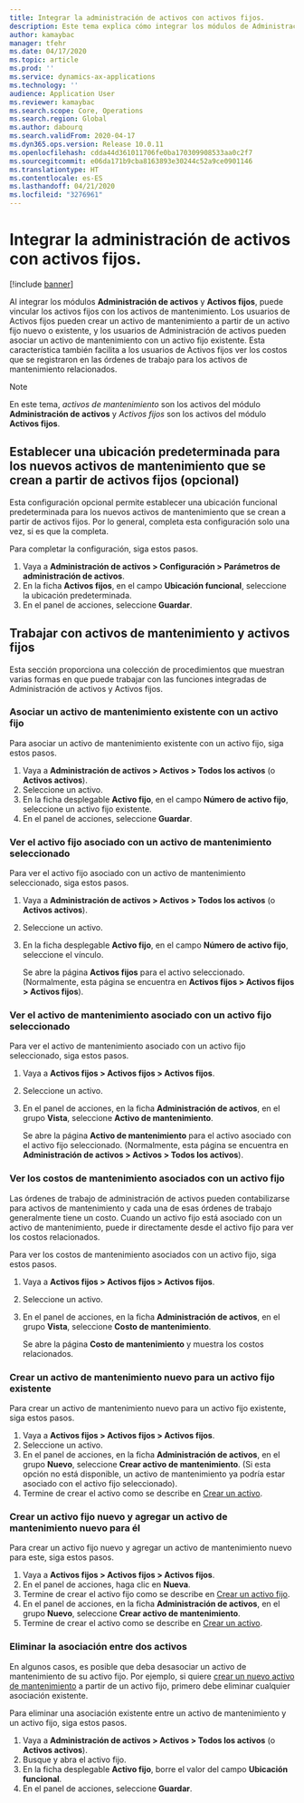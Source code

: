 ```yaml
---
title: Integrar la administración de activos con activos fijos.
description: Este tema explica cómo integrar los módulos de Administración de activos y Activos fijos, para que pueda vincular activos fijos con activos de mantenimiento.
author: kamaybac
manager: tfehr
ms.date: 04/17/2020
ms.topic: article
ms.prod: ''
ms.service: dynamics-ax-applications
ms.technology: ''
audience: Application User
ms.reviewer: kamaybac
ms.search.scope: Core, Operations
ms.search.region: Global
ms.author: dabourq
ms.search.validFrom: 2020-04-17
ms.dyn365.ops.version: Release 10.0.11
ms.openlocfilehash: cdda44d361011706fe0ba170309908533aa0c2f7
ms.sourcegitcommit: e06da171b9cba8163893e30244c52a9ce0901146
ms.translationtype: HT
ms.contentlocale: es-ES
ms.lasthandoff: 04/21/2020
ms.locfileid: "3276961"
---
```

# <a name="integrate-asset-management-with-fixed-assets"></a>Integrar la administración de activos con activos fijos.

[!include [banner](../../includes/banner.md)]

Al integrar los módulos **Administración de activos** y **Activos fijos**, puede vincular los activos fijos con los activos de mantenimiento. Los usuarios de Activos fijos pueden crear un activo de mantenimiento a partir de un activo fijo nuevo o existente, y los usuarios de Administración de activos pueden asociar un activo de mantenimiento con un activo fijo existente. Esta característica también facilita a los usuarios de Activos fijos ver los costos que se registraron en las órdenes de trabajo para los activos de mantenimiento relacionados.

> [!NOTE]
> En este tema, *activos de mantenimiento* son los activos del módulo **Administración de activos** y *Activos fijos* son los activos del módulo **Activos fijos**.

## <a name="set-a-default-location-for-new-maintenance-assets-that-are-created-from-fixed-assets-optional"></a>Establecer una ubicación predeterminada para los nuevos activos de mantenimiento que se crean a partir de activos fijos (opcional)

Esta configuración opcional permite establecer una ubicación funcional predeterminada para los nuevos activos de mantenimiento que se crean a partir de activos fijos. Por lo general, completa esta configuración solo una vez, si es que la completa.

Para completar la configuración, siga estos pasos.

1. Vaya a **Administración de activos \> Configuración \> Parámetros de administración de activos**.
1. En la ficha **Activos fijos**, en el campo **Ubicación funcional**, seleccione la ubicación predeterminada.
1. En el panel de acciones, seleccione **Guardar**.

## <a name="work-with-integrated-maintenance-assets-and-fixed-assets"></a>Trabajar con activos de mantenimiento y activos fijos

Esta sección proporciona una colección de procedimientos que muestran varias formas en que puede trabajar con las funciones integradas de Administración de activos y Activos fijos.

### <a name="associate-an-existing-maintenance-asset-with-a-fixed-asset"></a>Asociar un activo de mantenimiento existente con un activo fijo

Para asociar un activo de mantenimiento existente con un activo fijo, siga estos pasos.

1. Vaya a **Administración de activos \> Activos \> Todos los activos** (o **Activos activos**).
1. Seleccione un activo.
1. En la ficha desplegable **Activo fijo**, en el campo **Número de activo fijo**, seleccione un activo fijo existente.
1. En el panel de acciones, seleccione **Guardar**.

### <a name="view-the-fixed-asset-that-is-associated-with-a-selected-maintenance-asset"></a>Ver el activo fijo asociado con un activo de mantenimiento seleccionado

Para ver el activo fijo asociado con un activo de mantenimiento seleccionado, siga estos pasos.

1. Vaya a **Administración de activos \> Activos \> Todos los activos** (o **Activos activos**).
1. Seleccione un activo.
1. En la ficha desplegable **Activo fijo**, en el campo **Número de activo fijo**, seleccione el vínculo.

    Se abre la página **Activos fijos** para el activo seleccionado. (Normalmente, esta página se encuentra en **Activos fijos \> Activos fijos \> Activos fijos**).

### <a name="view-the-maintenance-asset-that-is-associated-with-a-selected-fixed-asset"></a>Ver el activo de mantenimiento asociado con un activo fijo seleccionado

Para ver el activo de mantenimiento asociado con un activo fijo seleccionado, siga estos pasos.

1. Vaya a **Activos fijos \> Activos fijos \> Activos fijos**.
1. Seleccione un activo.
1. En el panel de acciones, en la ficha **Administración de activos**, en el grupo **Vista**, seleccione **Activo de mantenimiento**.

    Se abre la página **Activo de mantenimiento** para el activo asociado con el activo fijo seleccionado. (Normalmente, esta página se encuentra en **Administración de activos \> Activos \> Todos los activos**).

### <a name="view-maintenance-costs-that-are-associated-with-a-fixed-asset"></a>Ver los costos de mantenimiento asociados con un activo fijo

Las órdenes de trabajo de administración de activos pueden contabilizarse para activos de mantenimiento y cada una de esas órdenes de trabajo generalmente tiene un costo. Cuando un activo fijo está asociado con un activo de mantenimiento, puede ir directamente desde el activo fijo para ver los costos relacionados.

Para ver los costos de mantenimiento asociados con un activo fijo, siga estos pasos.

1. Vaya a **Activos fijos \> Activos fijos \> Activos fijos**.
1. Seleccione un activo.
1. En el panel de acciones, en la ficha **Administración de activos**, en el grupo **Vista**, seleccione **Costo de mantenimiento**.

    Se abre la página **Costo de mantenimiento** y muestra los costos relacionados.

### <a name="create-a-new-maintenance-asset-for-an-existing-fixed-asset"></a><a name="new-maintenance-from-fixed"></a>Crear un activo de mantenimiento nuevo para un activo fijo existente

Para crear un activo de mantenimiento nuevo para un activo fijo existente, siga estos pasos.

1. Vaya a **Activos fijos \> Activos fijos \> Activos fijos**.
1. Seleccione un activo.
1. En el panel de acciones, en la ficha **Administración de activos**, en el grupo **Nuevo**, seleccione **Crear activo de mantenimiento**. (Si esta opción no está disponible, un activo de mantenimiento ya podría estar asociado con el activo fijo seleccionado).
1. Termine de crear el activo como se describe en [Crear un activo](../objects/create-an-object.md).

### <a name="create-a-new-fixed-asset-and-add-a-new-maintenance-asset-for-it"></a>Crear un activo fijo nuevo y agregar un activo de mantenimiento nuevo para él

Para crear un activo fijo nuevo y agregar un activo de mantenimiento nuevo para este, siga estos pasos.

1. Vaya a **Activos fijos \> Activos fijos \> Activos fijos**.
1. En el panel de acciones, haga clic en **Nueva**.
1. Termine de crear el activo fijo como se describe en [Crear un activo fijo](../../../finance/fixed-assets/tasks/create-fixed-asset.md).
1. En el panel de acciones, en la ficha **Administración de activos**, en el grupo **Nuevo**, seleccione **Crear activo de mantenimiento**.
1. Termine de crear el activo como se describe en [Crear un activo](../objects/create-an-object.md).

### <a name="remove-the-association-between-two-assets"></a>Eliminar la asociación entre dos activos

En algunos casos, es posible que deba desasociar un activo de mantenimiento de su activo fijo. Por ejemplo, si quiere [crear un nuevo activo de mantenimiento](#new-maintenance-from-fixed) a partir de un activo fijo, primero debe eliminar cualquier asociación existente.

Para eliminar una asociación existente entre un activo de mantenimiento y un activo fijo, siga estos pasos.

1. Vaya a **Administración de activos \> Activos \> Todos los activos** (o **Activos activos**).
1. Busque y abra el activo fijo.
1. En la ficha desplegable **Activo fijo**, borre el valor del campo **Ubicación funcional**.
1. En el panel de acciones, seleccione **Guardar**.
